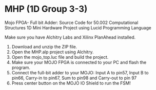 # MHP (1D Group 3-3)
Mojo FPGA- Full bit Adder: Source Code for 50.002 Computational Structures 1D Mini Hardware Project using Lucid Programming Language

Make sure you have Alchitry Labs and Xilinx PlanAhead installed.

1) Download and unzip the ZIP file.
2) Open the MHP.alp project using Alchitry.
3) Open the mojo_top.luc file and build the project.
4) Make sure your MOJO FPGA is connected to your PC and flash the program.
5) Connect the full-bit adder to your MOJO: Input A to pin57, Input B to pin66, Carry-in to pin67, Sum to pin98 and Carry-out to pin 97
6) Press center button on the MOJO IO Shield to run the FSM!
